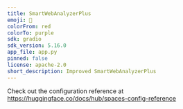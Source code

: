 ```yaml
---
title: SmartWebAnalyzerPlus
emoji: 🚀
colorFrom: red
colorTo: purple
sdk: gradio
sdk_version: 5.16.0
app_file: app.py
pinned: false
license: apache-2.0
short_description: Improved SmartWebAnalyzerPlus
---
```


Check out the configuration reference at https://huggingface.co/docs/hub/spaces-config-reference

